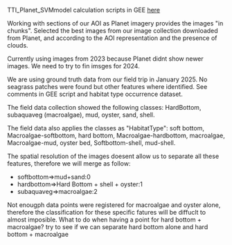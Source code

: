 TTI_Planet_SVMmodel calculation scripts in GEE [here](https://code.earthengine.google.com/a68fca9abf08b5be9c0af0ed8e82351e)

Working with sections of our AOI as Planet imagery provides the images "in chunks". Selected the best images from our image collection downloaded from Planet, and
according to the AOI representation and the presence of clouds.

Currently using images from 2023 because Planet didnt show newer images. We need to try to fin imsges for 2024.

We are using ground truth data from our field trip in January 2025. No seagrass patches were found but other features where identified. 
See comments in GEE script and habitat type occurrence dataset.

The field data collection showed the following classes: HardBottom, subaquaveg (macroalgae), mud, oyster, sand, shell.

The field data also applies the classes as "HabitatType": soft bottom, Macroalgae-softbottom, hard bottom, Macroalgae-hardbottom, macroalgae, Macroalgae-mud, oyster bed, Softbottom-shell, mud-shell.

The spatial resolution of the images doesent allow us to separate all these features, therefore we will merge as follow: 
- softbottom=>mud+sand:0
- hardbottom=>Hard Bottom + shell + oyster:1
- subaquaveg=>macroalgae:2

Not enougph data points were registered for macroalgae and oyster alone, therefore the classification for these specific fatures will be diffuclt to almost imposible.
What to do when having a point for hard bottom + macroalgae? try to see if we can separate hard bottom alone and hard bottom + macroalgae


